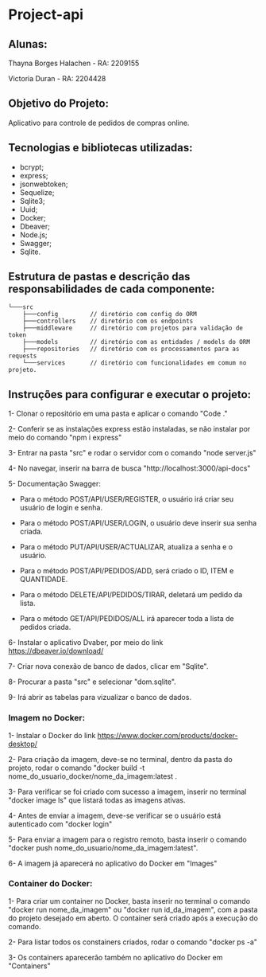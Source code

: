 
# Project-api

## Alunas:
Thayna Borges Halachen - RA: 2209155

Victoria Duran - RA: 2204428

## Objetivo do Projeto:
Aplicativo para controle de pedidos de compras online.

## Tecnologias e bibliotecas utilizadas:
- bcrypt;
- express;
- jsonwebtoken;
- Sequelize;
- Sqlite3;
- Uuid;
- Docker;
- Dbeaver;
- Node.js;
- Swagger;
- Sqlite.

## Estrutura de pastas e descrição das responsabilidades de cada componente:
    └───src
        ├───config         // diretório com config do ORM
        ├───controllers    // diretório com os endpoints
        ├───middleware     // diretório com projetos para validação de token
        ├───models         // diretório com as entidades / models do ORM
        ├───repositories   // diretório com os processamentos para as requests
        └───services       // diretório com funcionalidades em comum no projeto.

## Instruções para configurar e executar o projeto:

1- Clonar o repositório em uma pasta e aplicar o comando "Code ."

2- Conferir se as instalações express estão instaladas, se não instalar por meio do comando "npm i express"

3- Entrar na pasta "src" e rodar o servidor com o comando "node server.js"

4- No navegar, inserir na barra de busca "http://localhost:3000/api-docs"

5- Documentação Swagger:
- Para o método POST/API/USER/REGISTER, o usuário irá criar seu usuário de login e senha.

- Para o método POST/API/USER/LOGIN, o usuário deve inserir sua senha criada.

- Para o método PUT/API/USER/ACTUALIZAR, atualiza a senha e o usuário.

- Para o método POST/API/PEDIDOS/ADD, será criado o ID, ITEM e QUANTIDADE.

- Para o método DELETE/API/PEDIDOS/TIRAR, deletará um pedido da lista.

- Para o método GET/API/PEDIDOS/ALL irá aparecer toda a lista de pedidos criada.

6- Instalar o aplicativo Dvaber, por meio do link https://dbeaver.io/download/

7- Criar nova conexão de banco de dados, clicar em "Sqlite".

8- Procurar a pasta "src" e selecionar "dom.sqlite".

9- Irá abrir as tabelas para vizualizar o banco de dados.

### Imagem no Docker:
1- Instalar o Docker do link https://www.docker.com/products/docker-desktop/

2- Para criação da imagem, deve-se no terminal, dentro da pasta do projeto, rodar o comando "docker build -t nome_do_usuario_docker/nome_da_imagem:latest .

3- Para verificar se foi criado com sucesso a imagem, inserir no terminal "docker image ls" que listará todas as imagens ativas.

4- Antes de enviar a imagem, deve-se verificar se o usuário está autenticado com "docker login"

5- Para enviar a imagem para o registro remoto, basta inserir o comando "docker push nome_do_usuario/nome_da_imagem:latest".

6- A imagem já aparecerá no aplicativo do Docker em "Images"

### Container do Docker:

1- Para criar um container no Docker, basta inserir no terminal o comando "docker run nome_da_imagem" ou "docker run id_da_imagem", com a pasta do projeto desejado em aberto. O container será criado após a execução do comando.

2- Para listar todos os constainers criados, rodar o comando "docker ps -a"

3- Os containers aparecerão também no aplicativo do Docker em "Containers"